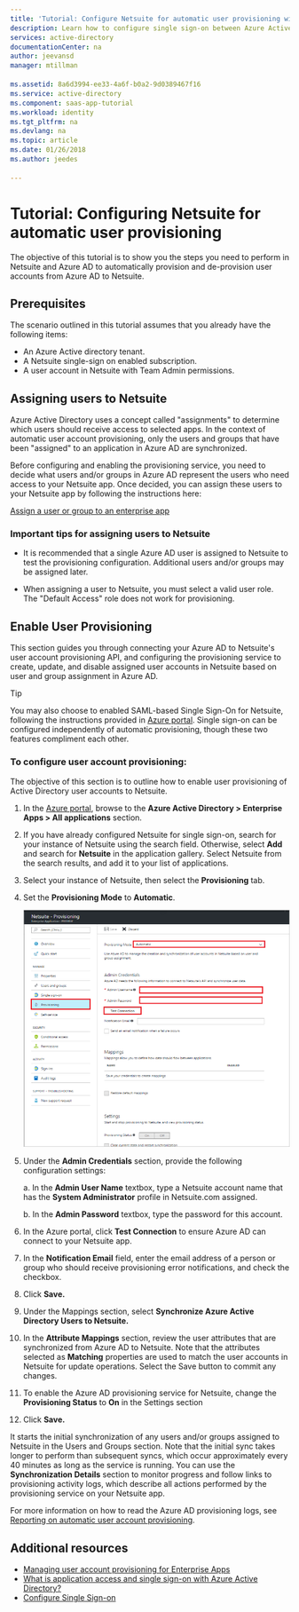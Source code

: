 ```yaml
---
title: 'Tutorial: Configure Netsuite for automatic user provisioning with Azure Active Directory | Microsoft Docs'
description: Learn how to configure single sign-on between Azure Active Directory and Netsuite.
services: active-directory
documentationCenter: na
author: jeevansd
manager: mtillman

ms.assetid: 8a6d3994-ee33-4a6f-b0a2-9d0389467f16
ms.service: active-directory
ms.component: saas-app-tutorial
ms.workload: identity
ms.tgt_pltfrm: na
ms.devlang: na
ms.topic: article
ms.date: 01/26/2018
ms.author: jeedes

---
```

# Tutorial: Configuring Netsuite for automatic user provisioning

The objective of this tutorial is to show you the steps you need to perform in Netsuite and Azure AD to automatically provision and de-provision user accounts from Azure AD to Netsuite.

## Prerequisites

The scenario outlined in this tutorial assumes that you already have the following items:

*   An Azure Active directory tenant.
*   A Netsuite single-sign on enabled subscription.
*   A user account in Netsuite with Team Admin permissions.

## Assigning users to Netsuite

Azure Active Directory uses a concept called "assignments" to determine which users should receive access to selected apps. In the context of automatic user account provisioning, only the users and groups that have been "assigned" to an application in Azure AD are synchronized.

Before configuring and enabling the provisioning service, you need to decide what users and/or groups in Azure AD represent the users who need access to your Netsuite app. Once decided, you can assign these users to your Netsuite app by following the instructions here:

[Assign a user or group to an enterprise app](https://docs.microsoft.com/azure/active-directory/active-directory-coreapps-assign-user-azure-portal)

### Important tips for assigning users to Netsuite

*   It is recommended that a single Azure AD user is assigned to Netsuite to test the provisioning configuration. Additional users and/or groups may be assigned later.

*   When assigning a user to Netsuite, you must select a valid user role. The "Default Access" role does not work for provisioning.

## Enable User Provisioning

This section guides you through connecting your Azure AD to Netsuite's user account provisioning API, and configuring the provisioning service to create, update, and disable assigned user accounts in Netsuite based on user and group assignment in Azure AD.

> [!TIP] 
> You may also choose to enabled SAML-based Single Sign-On for Netsuite, following the instructions provided in [Azure portal](https://portal.azure.com). Single sign-on can be configured independently of automatic provisioning, though these two features compliment each other.

### To configure user account provisioning:

The objective of this section is to outline how to enable user provisioning of Active Directory user accounts to Netsuite.

1. In the [Azure portal](https://portal.azure.com), browse to the **Azure Active Directory > Enterprise Apps > All applications** section.

2. If you have already configured Netsuite for single sign-on, search for your instance of Netsuite using the search field. Otherwise, select **Add** and search for **Netsuite** in the application gallery. Select Netsuite from the search results, and add it to your list of applications.

3. Select your instance of Netsuite, then select the **Provisioning** tab.

4. Set the **Provisioning Mode** to **Automatic**. 

    ![provisioning](./media/netsuite-provisioning-tutorial/provisioning.png)

5. Under the **Admin Credentials** section, provide the following configuration settings:
   
    a. In the **Admin User Name** textbox, type a Netsuite account name that has the **System Administrator** profile in Netsuite.com assigned.
   
    b. In the **Admin Password** textbox, type the password for this account.
      
6. In the Azure portal, click **Test Connection** to ensure Azure AD can connect to your Netsuite app.

7. In the **Notification Email** field, enter the email address of a person or group who should receive provisioning error notifications, and check the checkbox.

8. Click **Save.**

9. Under the Mappings section, select **Synchronize Azure Active Directory Users to Netsuite.**

10. In the **Attribute Mappings** section, review the user attributes that are synchronized from Azure AD to Netsuite. Note that the attributes selected as **Matching** properties are used to match the user accounts in Netsuite for update operations. Select the Save button to commit any changes.

11. To enable the Azure AD provisioning service for Netsuite, change the **Provisioning Status** to **On** in the Settings section

12. Click **Save.**

It starts the initial synchronization of any users and/or groups assigned to Netsuite in the Users and Groups section. Note that the initial sync takes longer to perform than subsequent syncs, which occur approximately every 40 minutes as long as the service is running. You can use the **Synchronization Details** section to monitor progress and follow links to provisioning activity logs, which describe all actions performed by the provisioning service on your Netsuite app.

For more information on how to read the Azure AD provisioning logs, see [Reporting on automatic user account provisioning](../active-directory-saas-provisioning-reporting.md).

## Additional resources

* [Managing user account provisioning for Enterprise Apps](tutorial-list.md)
* [What is application access and single sign-on with Azure Active Directory?](../manage-apps/what-is-single-sign-on.md)
* [Configure Single Sign-on](netsuite-tutorial.md)
